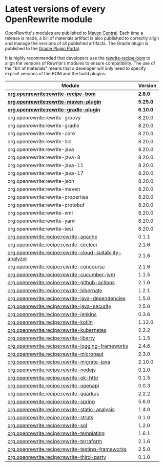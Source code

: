 # Latest versions of every OpenRewrite module

OpenRewrite's modules are published to [Maven Central](https://search.maven.org/search?q=org.openrewrite). Each time a release is made, a bill of materials artifact is also published to correctly align and manage the versions of all published artifacts. The Gradle plugin is published to the [Gradle Plugin Portal](https://plugins.gradle.org/plugin/org.openrewrite.rewrite).

It is highly recommended that developers use the [rewrite-recipe-bom](https://github.com/openrewrite/rewrite-recipe-bom) to align the versions of Rewrite's modules to ensure compatibility. The use of the "bill of materials" means that a developer will only need to specify explicit versions of the BOM and the build plugins:

<!-- DO NOT AUTO UPDATE THESE VERSIONS -->
<!-- 2.1.2 -->
<!-- 2.2.0 -->

| Module                                                                                                                          | Version   |
| --------------------------------------------------------------------------------------------------------------------------------| ----------|
| [**org.openrewrite:rewrite-recipe-bom**](https://github.com/openrewrite/rewrite-recipe-bom)                                     | **2.8.0** |
| [**org.openrewrite:rewrite-maven-plugin**](https://github.com/openrewrite/rewrite-maven-plugin)                                 | **5.25.0** |
| [**org.openrewrite:rewrite-gradle-plugin**](https://github.com/openrewrite/rewrite-gradle-plugin)                               | **6.10.0** |
| org.openrewrite:rewrite-groovy                                                                                                  | 8.20.0    |
| org.openrewrite:rewrite-gradle                                                                                                  | 8.20.0    |
| org.openrewrite:rewrite-core                                                                                                    | 8.20.0    |
| org.openrewrite:rewrite-hcl                                                                                                     | 8.20.0    |
| org.openrewrite:rewrite-java                                                                                                    | 8.20.0    |
| org.openrewrite:rewrite-java-8                                                                                                  | 8.20.0    |
| org.openrewrite:rewrite-java-11                                                                                                 | 8.20.0    |
| org.openrewrite:rewrite-java-17                                                                                                 | 8.20.0    |
| org.openrewrite:rewrite-json                                                                                                    | 8.20.0    |
| org.openrewrite:rewrite-maven                                                                                                   | 8.20.0    |
| org.openrewrite:rewrite-properties                                                                                              | 8.20.0    |
| org.openrewrite:rewrite-protobuf                                                                                                | 8.20.0    |
| org.openrewrite:rewrite-xml                                                                                                     | 8.20.0    |
| org.openrewrite:rewrite-yaml                                                                                                    | 8.20.0    |
| org.openrewrite:rewrite-test                                                                                                    | 8.20.0    |
| [org.openrewrite.recipe:rewrite-apache](https://github.com/openrewrite/rewrite-apache)                                          | 0.1.1     |
| [org.openrewrite.recipe:rewrite-circleci](https://github.com/openrewrite/rewrite-circleci)                                      | 2.1.6     |
| [org.openrewrite.recipe:rewrite-cloud-suitability-analyzer](https://github.com/openrewrite/rewrite-cloud-suitability-analyzer)  | 2.1.6     |
| [org.openrewrite.recipe:rewrite-concourse](https://github.com/openrewrite/rewrite-concourse)                                    | 2.1.6     |
| [org.openrewrite.recipe:rewrite-cucumber-jvm](https://github.com/openrewrite/rewrite-cucumber-jvm)                              | 1.1.5     |
| [org.openrewrite.recipe:rewrite-github-actions](https://github.com/openrewrite/rewrite-github-actions)                          | 2.1.6     |
| [org.openrewrite.recipe:rewrite-hibernate](https://github.com/openrewrite/rewrite-hibernate)                                    | 1.2.1     |
| [org.openrewrite.recipe:rewrite-java-dependencies](https://github.com/openrewrite/rewrite-java-dependencies)                    | 1.5.0     |
| [org.openrewrite.recipe:rewrite-java-security](https://github.com/openrewrite/rewrite-java-security)                            | 2.5.0     |
| [org.openrewrite.recipe:rewrite-jenkins](https://github.com/openrewrite/rewrite-jenkins)                                        | 0.3.6     |
| [org.openrewrite.recipe:rewrite-kotlin](https://github.com/openrewrite/rewrite-kotlin)                                          | 1.12.0    |
| [org.openrewrite.recipe:rewrite-kubernetes](https://github.com/openrewrite/rewrite-kubernetes)                                  | 2.2.2     |
| [org.openrewrite.recipe:rewrite-liberty](https://github.com/openrewrite/rewrite-liberty)                                        | 1.1.5     |
| [org.openrewrite.recipe:rewrite-logging-frameworks](https://github.com/openrewrite/rewrite-logging-frameworks)                  | 2.4.6     | <!--Update-->
| [org.openrewrite.recipe:rewrite-micronaut](https://github.com/openrewrite/rewrite-micronaut)                                    | 2.3.0     | <!--Update-->
| [org.openrewrite.recipe.rewrite-migrate-java](https://github.com/openrewrite/rewrite-migrate-java)                              | 2.10.0    | <!--Update-->
| [org.openrewrite.recipe.rewrite-nodejs](https://github.com/openrewrite/rewrite-nodejs)                                          | 0.1.0     |
| [org.openrewrite.recipe.rewrite-ok-http](https://github.com/openrewrite/rewrite-okhttp)                                         | 0.1.5     |
| [org.openrewrite.recipe.rewrite-openapi](https://github.com/openrewrite/rewrite-openapi)                                        | 0.0.3     |
| [org.openrewrite.recipe:rewrite-quarkus](https://github.com/openrewrite/rewrite-quarkus)                                        | 2.2.2     | <!--Update-->
| [org.openrewrite.recipe:rewrite-spring](https://github.com/openrewrite/rewrite-spring)                                          | 5.6.0     | <!--Update-->
| [org.openrewrite.recipe:rewrite-static-analysis](https://github.com/openrewrite/rewrite-static-analysis)                        | 1.4.0     | <!--Update-->
| [org.openrewrite.recipe.rewrite-struts](https://github.com/openrewrite/rewrite-struts)                                          | 0.1.0     |
| [org.openrewrite.recipe:rewrite-sql](https://github.com/openrewrite/rewrite-sql)                                                | 1.2.0     |
| [org.openrewrite.recipe:rewrite-templating](https://github.com/openrewrite/rewrite-templating)                                  | 1.6.1     |
| [org.openrewrite.recipe:rewrite-terraform](https://github.com/openrewrite/rewrite-terraform)                                    | 2.1.6     |
| [org.openrewrite.recipe:rewrite-testing-frameworks](https://github.com/openrewrite/rewrite-testing-frameworks)                  | 2.5.0     | <!--Update-->
| [org.openrewrite.recipe:rewrite-third-party](https://github.com/openrewrite/rewrite-third-party)                                | 0.1.0     |
